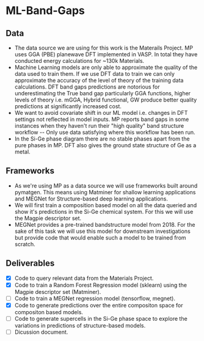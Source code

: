 # ML-Band-Gaps

## Data

* The data source we are using for this work is the Materails Project. MP uses GGA (PBE) planewave DFT implemented in VASP. In total they have conducted energy calculations for ~130k Materials.
* Machine Learning models are only able to approximate the quality of the data used to train them. If we use DFT data to train we can only approximate the accuracy of the level of theory of the training data calculations. DFT band gaps predictions are notorious for underestimating the True band gap particularly GGA functions, higher levels of theory i.e. mGGA, Hybrid functional, GW produce better quality predictions at significantly increased cost.
* We want to avoid covariate shift in our ML model i.e. changes in DFT settings not reflected in model inputs. MP reports band gaps in some instances when they haven't run their "high quality" band structure workflow -- Only use data satisfying where this workflow has been run.
* In the Si-Ge phase diagram there are no stable phases apart from the pure phases in MP. DFT also gives the ground state structure of Ge as a metal.

## Frameworks

* As we're using MP as a data source we will use frameworks built around pymatgen. This means using Matminer for shallow learning applications and MEGNet for Structure-based deep learning applications.
* We will first train a composition based model on all the data queried and show it's predictions in the Si-Ge chemical system. For this we will use the Magpie descriptor set.
* MEGNet provides a pre-trained bandstructure model from 2018. For the sake of this task we will use this model for downstream investigations but provide code that would enable such a model to be trained from scratch.

## Deliverables

- [x] Code to query relevant data from the Materials Project.
- [x] Code to train a Random Forest Regression model (sklearn) using the Magpie descriptor set (Matminer).
- [ ] Code to train a MEGNet regression model (tensorflow, megnet).
- [x] Code to generate predictions over the entire compositon space for compositon based models.
- [ ] Code to generate supercells in the Si-Ge phase space to explore the variations in predictions of structure-based models.
- [ ] Dicussion document.
